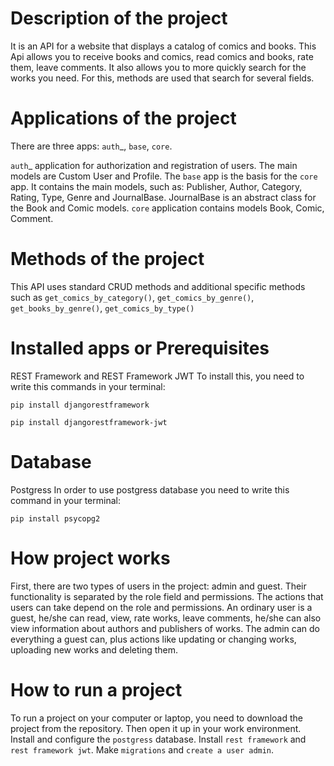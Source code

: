 # Description of the project 
It is an API for a website that displays a catalog of comics and books. This Api allows you to receive books and comics, read comics and books, rate them, leave comments. It also allows you to more quickly search for the works you need. For this, methods are used that search for several fields.


# Applications of the project
There are three apps: `auth`_, `base`, `core`.

`auth`_ application for authorization and registration of users. The main models are Custom User and Profile.
The `base` app is the basis for the `core` app. It contains the main models, such as: Publisher, Author, Category, Rating, Type, Genre and JournalBase. JournalBase is an abstract class for the Book and Comic models. `core` application contains models Book, Comic, Comment.


# Methods of the project
This API uses standard CRUD methods and additional specific methods such as `get_comics_by_category()`, `get_comics_by_genre()`, `get_books_by_genre()`, `get_comics_by_type()`

# Installed apps or Prerequisites
 REST Framework and REST Framework JWT
To install this, you need to write this commands in your terminal:

`pip install djangorestframework`

`pip install djangorestframework-jwt`
 
# Database
Postgress 
 In order to use postgress database you need to write this command in your terminal:

`pip install psycopg2`

# How project works
First, there are two types of users in the project: admin and guest. Their functionality is separated by the role field and permissions. The actions that users can take depend on the role and permissions. An ordinary user is a guest, he/she can read, view, rate works, leave comments, he/she can also view information about authors and publishers of works. The admin can do everything a guest can, plus actions like updating or changing works, uploading new works and deleting them.

# How to run a project
To run a project on your computer or laptop, you need to download the project from the repository. Then open it up in your work environment. Install and configure the `postgress` database. Install `rest framework` and `rest framework jwt`. Make `migrations` and `create a user admin`.